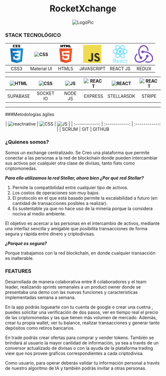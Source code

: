 
<h1 align='center'> RocketXchange</h1>
  <p align='center'>
  <img alt='LogoPic' src='https://github.com/andresf2448/Exchange-ProyectoFinal/blob/main/client/rocketXchange-logos/rocketXchange-logos_white.png'   width='200px' height='200px' />
</p>

### STACK TECNOLÓGICO

  
| <img src="https://raw.githubusercontent.com/devicons/devicon/master/icons/css3/css3-original-wordmark.svg" width="60" alt="HTML"> | <img src="https://external-content.duckduckgo.com/iu/?u=https%3A%2F%2Ftse1.mm.bing.net%2Fth%3Fid%3DOIP._mdpsmNUZ05vQb-q09t3jAHaDc%26pid%3DApi&f=1" width="60" alt="CSS"> | <img src="https://raw.githubusercontent.com/devicons/devicon/master/icons/html5/html5-original-wordmark.svg" width="60" alt="JS">  | <img src="https://raw.githubusercontent.com/devicons/devicon/master/icons/javascript/javascript-original.svg" width="60" alt="REACT"> | <img src="https://raw.githubusercontent.com/devicons/devicon/master/icons/react/react-original-wordmark.svg" width="60" alt="REACT"> | <img src="https://raw.githubusercontent.com/devicons/devicon/master/icons/redux/redux-original.svg" width="60" alt="REACT"> |
| :------------: | :------------: | :------------: | :------------: | :------------: | :------------: |
| CSS3  | Material UI  | HTML5  | JAVASCRIPT | REACT JS  | REDUX |  
  

  
| <img src="https://external-content.duckduckgo.com/iu/?u=https%3A%2F%2Fbookface-images.s3.amazonaws.com%2Flogos%2F08f3d41684b91f7d68810459b2356ecb4819c382.png&f=1&nofb=1" width="60" alt="HTML"> | <img src="https://external-content.duckduckgo.com/iu/?u=https%3A%2F%2Fdc722jrlp2zu8.cloudfront.net%2Fmedia%2Fcache%2F6e%2Fd2%2F6ed2408abf9bd0038b587018a116879d.jpg&f=1&nofb=1" width="60" alt="CSS"> | <img src="https://external-content.duckduckgo.com/iu/?u=https%3A%2F%2Fupload.wikimedia.org%2Fwikipedia%2Fcommons%2Fthumb%2F7%2F7e%2FNode.js_logo_2015.svg%2F1280px-Node.js_logo_2015.svg.png&f=1&nofb=1" width="60" alt="JS">  | <img src="https://external-content.duckduckgo.com/iu/?u=https%3A%2F%2Fdevtechnosys.com%2Finsights%2Fwp-content%2Fuploads%2F2019%2F06%2Fexpress-js-logo.png&f=1&nofb=1" width="60" alt="REACT"> | <img src="https://external-content.duckduckgo.com/iu/?u=https%3A%2F%2Ftse1.mm.bing.net%2Fth%3Fid%3DOIP.0cAb1l3kFA_NSVB-ymRbiwHaD4%26pid%3DApi&f=1" width="60" alt="REACT"> | <img src="https://external-content.duckduckgo.com/iu/?u=https%3A%2F%2Ftse3.mm.bing.net%2Fth%3Fid%3DOIP.CQhXKdDR1iHp1Jx0OiNYYwHaDh%26pid%3DApi&f=1" width="60" alt="REACT"> |
| :------------: | :------------: | :------------: | :------------: | :------------: | :------------: |
| SUPABASE  | SOCKET IO | NODE JS  | EXPRESS | STELLARSDK | STRIPE |
  

 
********

###Metodologías ágiles 

<p align="center">
| <img src="https://external-content.duckduckgo.com/iu/?u=https%3A%2F%2Ftse4.mm.bing.net%2Fth%3Fid%3DOIP.qfvz00Bka2XQNEpaRGCJ5AHaDj%26pid%3DApi&f=1" alt="reactnative" width="60" alt="HTML"> | <img src="https://external-content.duckduckgo.com/iu/?u=https%3A%2F%2Ftse4.mm.bing.net%2Fth%3Fid%3DOIP.hYwqXatKhyC8TULANrK1CQAAAA%26pid%3DApi&f=1" width="70" alt="CSS"> | <img src="https://external-content.duckduckgo.com/iu/?u=https%3A%2F%2Ftse1.mm.bing.net%2Fth%3Fid%3DOIP.T41aAOhgX-pnfJ8uPE9pcgHaGs%26pid%3DApi&f=1" width="60" alt="JS">  | 
| :------------: | :------------: | :------------: | 
| SCRUM  | GIT | GITHUB

</p>

### ¿Quienes somos?

Somos un exchange centralizado. Se Creo una plataforma que permite conectar a las personas a la red de blockchain donde pueden intercambiar sus activos por cualquier otra clase de divisas, tanto fiats como criptomonedas. 


 ***Para ello utilizamos la red Stellar, ahora bien ¿Por qué red Stellar?***


<ol>
  <li>Permite la compatibilidad entre cualquier tipo de activos.</li>
  <li>Los costos de operaciones son muy bajos.</li>
  <li>El protocolo en el que está basado permite la escalabilidad a futuro (en cantidad de transacciones posibles a realizar).</li>
  <li>Es sustentable ya que no hace uso de la minería porque la considera nociva al medio ambiente.</li>
</ol>

El objetivo es acercar a las personas en el intercambio de activos, mediante una interfaz sencilla y amigable que posibilita transacciones de forma segura y rápida entre dinero y criptodivisas.

***¿Porqué es segura?***

Porque trabajamos con la red blockchain, en donde cualquier transacción es inalterable.


### FEATURES
Desarrollada de manera colaborativa entre 8 colaboradores y el team leader, realizando sprints semanales a un product owner donde se presentaba una demo con las nuevas funciones y características implementadas semana a semana. 

En la app podrás loguearte con tu cuenta de google o crear una cuetna , puedes solicitar una verificación de dos pasos, ver en tiempo real el precio de las criptomonedas y las que tienen más volumen de mercado. Además, crear tu propia wallet, ver tu balance, realizar transacciones y generar tanto depósitos como retiros bancarios.

En trade podrás crear ofertas para comprar y vender tokens. También se brindará al usuario la mayor cantidad de información, ya sea a través de un conversor actualizado de divisas o con la ayuda de la plataforma trading view que nos provee graficos correspondientes a cada criptodivisa.

Como usuario, para operar deberás validar tu información personal a través de nuestro algoritmo de IA y también podrás invitar a otras personas.
